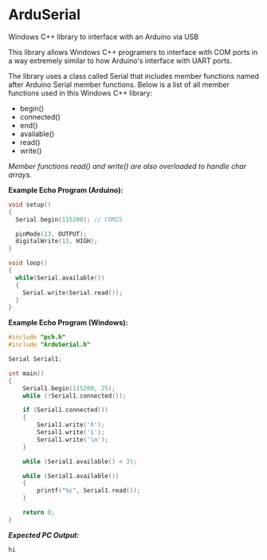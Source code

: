 # ArduSerial
Windows C++ library to interface with an Arduino via USB

This library allows Windows C++ programers to interface with COM ports in a way extremely similar to how Arduino's interface with UART ports.

The library uses a class called Serial that includes member functions named after Arduino Serial member functions. Below is a list of all member functions used in this Windows C++ library:
- begin()
- connected()
- end()
- available()
- read()
- write()

*Member functions read() and write() are also overloaded to handle char arrays.*


**Example Echo Program (Arduino):**
```c++
void setup()
{
  Serial.begin(115200); // COM25

  pinMode(13, OUTPUT);
  digitalWrite(13, HIGH);
}

void loop()
{
  while(Serial.available())
  {
    Serial.write(Serial.read());
  }
}
```

**Example Echo Program (Windows):**
```c++
#include "pch.h"
#include "ArduSerial.h"

Serial Serial1;

int main()
{
	Serial1.begin(115200, 25);
	while (!Serial1.connected());

	if (Serial1.connected())
	{
		Serial1.write('h');
		Serial1.write('i');
		Serial1.write('\n');
	}

	while (Serial1.available() < 3);

	while (Serial1.available())
	{
		printf("%c", Serial1.read());
	}

	return 0;
}
```

***Expected PC Output:***
```
hi

```
